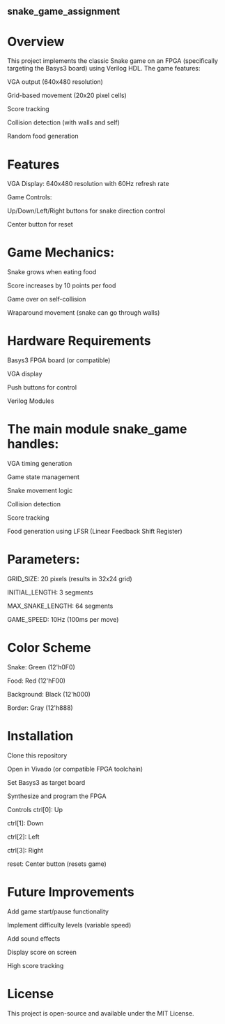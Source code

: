 ## snake_game_assignment
# Overview
This project implements the classic Snake game on an FPGA (specifically targeting the Basys3 board) using Verilog HDL. The game features:

VGA output (640x480 resolution)

Grid-based movement (20x20 pixel cells)

Score tracking

Collision detection (with walls and self)

Random food generation

# Features
VGA Display: 640x480 resolution with 60Hz refresh rate

Game Controls:

Up/Down/Left/Right buttons for snake direction control

Center button for reset

# Game Mechanics:

Snake grows when eating food

Score increases by 10 points per food

Game over on self-collision

Wraparound movement (snake can go through walls)

# Hardware Requirements
Basys3 FPGA board (or compatible)

VGA display

Push buttons for control

Verilog Modules
# The main module snake_game handles:

VGA timing generation

Game state management

Snake movement logic

Collision detection

Score tracking

Food generation using LFSR (Linear Feedback Shift Register)

# Parameters:
GRID_SIZE: 20 pixels (results in 32x24 grid)

INITIAL_LENGTH: 3 segments

MAX_SNAKE_LENGTH: 64 segments

GAME_SPEED: 10Hz (100ms per move)

# Color Scheme
Snake: Green (12'h0F0)

Food: Red (12'hF00)

Background: Black (12'h000)

Border: Gray (12'h888)

# Installation
Clone this repository

Open in Vivado (or compatible FPGA toolchain)

Set Basys3 as target board

Synthesize and program the FPGA

Controls
ctrl[0]: Up

ctrl[1]: Down

ctrl[2]: Left

ctrl[3]: Right

reset: Center button (resets game)

# Future Improvements
Add game start/pause functionality

Implement difficulty levels (variable speed)

Add sound effects

Display score on screen

High score tracking

# License
This project is open-source and available under the MIT License.

